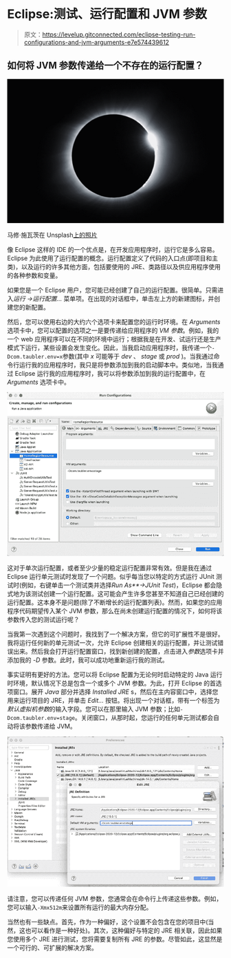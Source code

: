 # Eclipse:测试、运行配置和 JVM 参数

> 原文：<https://levelup.gitconnected.com/eclipse-testing-run-configurations-and-jvm-arguments-e7e574439612>

## 如何将 JVM 参数传递给一个不存在的运行配置？

![](img/b8dc52267cafbb06e2df20753076706a.png)

马修·施瓦茨在 Unsplash[上的照片](https://unsplash.com?utm_source=medium&utm_medium=referral)

像 Eclipse 这样的 IDE 的一个优点是，在开发应用程序时，运行它是多么容易。Eclipse 为此使用了运行配置的概念。运行配置定义了代码的入口点(即项目和主类)，以及运行的许多其他方面，包括要使用的 JRE、类路径以及供应用程序使用的各种参数和变量。

如果您是一个 Eclipse 用户，您可能已经创建了自己的运行配置。很简单。只需进入*运行* *→运行配置…* 菜单项。在出现的对话框中，单击左上方的新建图标，并创建您的新配置。

然后，您可以使用右边的大约六个选项卡来配置您的运行时环境。在 *Arguments* 选项卡中，您可以配置的选项之一是要传递给应用程序的 *VM 参数*。例如，我的一个 web 应用程序可以在不同的环境中运行；根据我是在开发、试运行还是生产模式下运行，某些设置会发生变化。因此，当我启动应用程序时，我传递一个`-Dcom.taubler.env=x`参数(其中 *x* 可能等于 *dev* 、 *stage* 或 *prod* )。当我通过命令行运行我的应用程序时，我只是将参数添加到我的启动脚本中。类似地，当我通过 Eclipse 运行我的应用程序时，我可以将参数添加到我的运行配置中，在 *Arguments* 选项卡中。

![](img/ce03a45ec29f9df6cef934ddb0051554.png)

这对于单次运行配置，或者至少少量的稳定运行配置非常有效。但是我在通过 Eclipse 运行单元测试时发现了一个问题。似乎每当您以特定的方式运行 JUnit 测试时(例如，右键单击一个测试类并选择*Run As**→JUnit Test*)，Eclipse 都会隐式地为该测试创建一个运行配置。这可能会产生许多您甚至不知道自己已经创建的运行配置。这本身不是问题(除了不断增长的运行配置列表)。然而，如果您的应用程序代码期望传入某个 JVM 参数，那么在尚未创建运行配置的情况下，如何将该参数传入您的测试运行呢？

当我第一次遇到这个问题时，我找到了一个解决方案，但它的可扩展性不是很好。我将运行任何新的单元测试一次，允许 Eclipse 创建相关的运行配置，并让测试错误出来。然后我会打开运行配置窗口，找到新创建的配置，点击进入*参数*选项卡并添加我的 *-D* 参数。此时，我可以成功地重新运行我的测试。

事实证明有更好的方法。您可以将 Eclipse 配置为无论何时启动特定的 Java 运行时环境，默认情况下总是包含一个或多个 JVM 参数。为此，打开 Eclipse 的首选项窗口。展开 *Java* 部分并选择 *Installed JRE* s，然后在主内容窗口中，选择您用来运行项目的 JRE，并单击 *Edit…* 按钮。将出现一个对话框，带有一个标签为*默认虚拟机参数*的输入字段。您可以在那里输入 JVM 参数；比如`-Dcom.taubler.env=stage`。关闭窗口，从那时起，您运行的任何单元测试都会自动将该参数传递给 JVM。

![](img/00961b5dc9e8e52fffb6607050ce4e49.png)

请注意，您可以传递任何 JVM 参数，您通常会在命令行上传递这些参数。例如，您可以输入`-Xmx512m`来设置所有运行的最大内存分配。

当然也有一些缺点。首先，作为一种偏好，这个设置不会包含在您的项目中(当然，这也可以看作是一种好处)。其次，这种偏好与特定的 JRE 相关联，因此如果您使用多个 JRE 进行测试，您将需要复制所有 JRE 的参数。尽管如此，这显然是一个可行的、可扩展的解决方案。